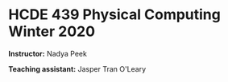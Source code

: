 # HCDE 439 Physical Computing Winter 2020

**Instructor:** Nadya Peek

**Teaching assistant:** Jasper Tran O'Leary
